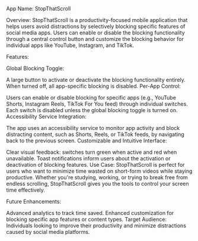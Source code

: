 App Name: StopThatScroll

Overview:
StopThatScroll is a productivity-focused mobile application that helps users avoid distractions by selectively blocking specific features of social media apps. Users can enable or disable the blocking functionality through a central control button and customize the blocking behavior for individual apps like YouTube, Instagram, and TikTok.

Features:

Global Blocking Toggle:

A large button to activate or deactivate the blocking functionality entirely. When turned off, all app-specific blocking is disabled.
Per-App Control:

Users can enable or disable blocking for specific apps (e.g., YouTube Shorts, Instagram Reels, TikTok For You feed) through individual switches.
Each switch is disabled unless the global blocking toggle is turned on.
Accessibility Service Integration:

The app uses an accessibility service to monitor app activity and block distracting content, such as Shorts, Reels, or TikTok feeds, by navigating back to the previous screen.
Customizable and Intuitive Interface:

Clear visual feedback: switches turn green when active and red when unavailable.
Toast notifications inform users about the activation or deactivation of blocking features.
Use Case:
StopThatScroll is perfect for users who want to minimize time wasted on short-form videos while staying productive. Whether you're studying, working, or trying to break free from endless scrolling, StopThatScroll gives you the tools to control your screen time effectively.

Future Enhancements:

Advanced analytics to track time saved.
Enhanced customization for blocking specific app features or content types.
Target Audience:
Individuals looking to improve their productivity and minimize distractions caused by social media platforms.

